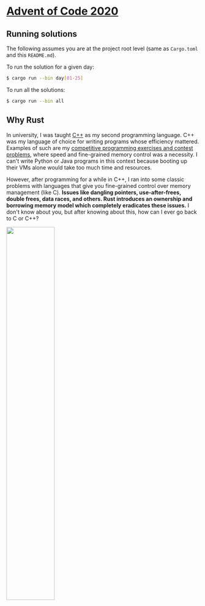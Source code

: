 # [Advent of Code 2020](https://adventofcode.com/2020)

## Running solutions

The following assumes you are at the project root level (same as `Cargo.toml` and this `README.md`).

To run the solution for a given day:

```bash
$ cargo run --bin day[01-25]
```

To run all the solutions:

```bash
$ cargo run --bin all
```

## Why Rust

In university, I was taught [C++](https://www.cplusplus.com/) as my second programming language. C++ was my language of choice for writing programs whose efficiency mattered. Examples of such are my [competitive programming exercises and contest problems](https://github.com/joao-conde/competitive-programming), where speed and fine-grained memory control was a necessity. I can't write Python or Java programs in this context because booting up their VMs alone would take too much time and resources.

However, after programming for a while in C++, I ran into some classic problems with languages that give you fine-grained control over memory management (like C). **Issues like dangling pointers, use-after-frees, double frees, data races, and others. Rust introduces an ownership and borrowing memory model which completely eradicates these issues.** I don't know about you, but after knowing about this, how can I ever go back to C or C++?

<img src="https://rustacean.net/assets/cuddlyferris.png" width=50% height=50%>
